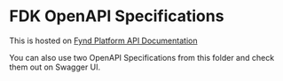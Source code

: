 # FDK OpenAPI Specifications

This is hosted on [Fynd Platform API Documentation](https://documentation.sngz0.de/en/api-doc)

You can also use two OpenAPI Specifications from this folder and check them out on Swagger UI.
